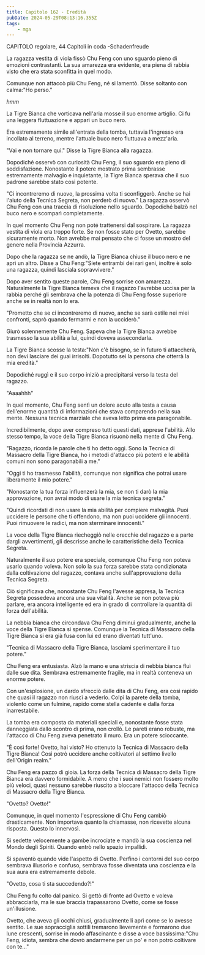 ```yaml
---
title: Capitolo 162 - Eredità
pubDate: 2024-05-29T08:13:16.355Z
tags:
    - mga
---
```



CAPITOLO regolare,
44 Capitoli in coda
-Schadenfreude


La ragazza vestita di viola fissò Chu Feng con uno sguardo pieno di emozioni contrastanti. La sua amarezza era evidente, era piena di rabbia visto che era stata sconfitta in quel modo.


Comunque non attaccò più Chu Feng, né si lamentò. Disse soltanto con calma:"Ho perso."


*hmm*


La Tigre Bianca che vorticava nell'aria mosse il suo enorme artiglio. Ci fu una leggera fluttuazione e apparì un buco nero.


Era estremamente simile all'entrata della tomba, tuttavia l'ingresso era incollato al terreno, mentre l'attuale buco nero fluttuava a mezz'aria.


"Vai e non tornare qui." Disse la Tigre Bianca alla ragazza.


Dopodiché osservò con curiosità Chu Feng, il suo sguardo era pieno di soddisfazione. Nonostante il potere mostrato prima sembrasse estremamente malvagio e inquietante, la Tigre Bianca sperava che il suo padrone sarebbe stato così potente.


"Ci incontreremo di nuovo, la prossima volta ti sconfiggerò. Anche se hai l'aiuto della Tecnica Segreta, non perderò di nuovo." La ragazza osservò Chu Feng con una traccia di risoluzione nello sguardo. Dopodiché balzò nel buco nero e scomparì completamente.


In quel momento Chu Feng non poté trattenersi dal sospirare. La ragazza vestita di viola era troppo forte.
Se non fosse stato per Ovetto, sarebbe sicuramente morto. Non avrebbe mai pensato che ci fosse un mostro del genere nella Provincia Azzurra.


Dopo che la ragazza se ne andò, la Tigre Bianca chiuse il buco nero e ne aprì un altro. Disse a Chu Feng:"Siete entrambi dei rari geni, inoltre è solo una ragazza, quindi lasciala sopravvivere."


Dopo aver sentito queste parole, Chu Feng sorrise con amarezza. Naturalmente la Tigre Bianca temeva che il ragazzo l'avrebbe uccisa per la rabbia perché gli sembrava che la potenza di Chu Feng fosse superiore anche se in realtà non lo era.


"Prometto che se ci incontreremo di nuovo, anche se sarà ostile nei miei confronti, saprò quando fermarmi e non la ucciderò."


Giurò solennemente Chu Feng. Sapeva che la Tigre Bianca avrebbe trasmesso la sua abilità a lui, quindi doveva assecondarla.


La Tigre Bianca scosse la testa:"Non c'è bisogno, se in futuro ti attaccherà, non devi lasciare dei guai irrisolti. Dopotutto sei la persona che otterrà la mia eredità."


Dopodiché ruggì e il suo corpo iniziò a precipitarsi verso la testa del ragazzo.


"Aaaahhh"


In quel momento, Chu Feng sentì un dolore acuto alla testa a causa dell'enorme quantità di informazioni che stava comparendo nella sua mente. Nessuna tecnica marziale che aveva letto prima era paragonabile.


Incredibilmente, dopo aver compreso tutti questi dati, apprese l'abilità. Allo stesso tempo, la voce della Tigre Bianca risuonò nella mente di Chu Feng.


"Ragazzo, ricorda le parole che ti ho detto oggi. Sono la Tecnica di Massacro della Tigre Bianca, ho i metodi d'attacco più potenti e le abilità comuni non sono paragonabili a me."


"Oggi ti ho trasmesso l'abilità, comunque non significa che potrai usare liberamente il mio potere."


"Nonostante la tua forza influenzerà la mia, se non ti darò la mia approvazione, non avrai modo di usare la mia tecnica segreta."


"Quindi ricordati di non usare la mia abilità per compiere malvagità. Puoi uccidere le persone che ti offendono, ma non puoi uccidere gli innocenti. Puoi rimuovere le radici, ma non sterminare innocenti."


La voce della Tigre Bianca riecheggiò nelle orecchie del ragazzo e a parte dargli avvertimenti, gli descrisse anche le caratteristiche della Tecnica Segreta.


Naturalmente il suo potere era speciale, comunque Chu Feng non poteva usarlo quando voleva. Non solo la sua forza sarebbe stata condizionata dalla coltivazione del ragazzo, contava anche sull'approvazione della Tecnica Segreta.


Ciò significava che, nonostante Chu Feng l'avesse appresa, la Tecnica Segreta possedeva ancora una sua vitalità.
Anche se non poteva più parlare, era ancora intelligente ed era in grado di controllare la quantità di forza dell'abilità.


La nebbia bianca che circondava Chu Feng diminuì gradualmente, anche la voce della Tigre Bianca si spense. Comunque la Tecnica di Massacro della Tigre Bianca si era già fusa con lui ed erano diventati tutt'uno.


"Tecnica di Massacro della Tigre Bianca, lasciami sperimentare il tuo potere."


Chu Feng era entusiasta. Alzò la mano e una striscia di nebbia bianca fluì dalle sue dita. Sembrava estremamente fragile, ma in realtà conteneva un enorme potere.


Con un'esplosione, un dardo sfrecciò dalle dita di Chu Feng, era così rapido che quasi il ragazzo non riuscì a vederlo. Colpì la parete della tomba, violento come un fulmine, rapido come stella cadente e dalla forza inarrestabile.


La tomba era composta da materiali speciali e, nonostante fosse stata danneggiata dallo scontro di prima, non crollò. Le pareti erano robuste, ma l'attacco di Chu Feng aveva penetrato il muro. Era un potere scioccante.


"È così forte! Ovetto, hai visto? Ho ottenuto la Tecnica di Massacro della Tigre Bianca! Così potrò uccidere anche coltivatori al settimo livello dell'Origin realm."


Chu Feng era pazzo di gioia. La forza della Tecnica di Massacro della Tigre Bianca era davvero formidabile. A meno che i suoi nemici non fossero molto più veloci, quasi nessuno sarebbe riuscito a bloccare l'attacco della Tecnica di Massacro della Tigre Bianca.


"Ovetto? Ovetto!"


Comunque, in quel momento l'espressione di Chu Feng cambiò drasticamente. Non importava quanto la chiamasse, non ricevette alcuna risposta. Questo lo innervosì.


Si sedette velocemente a gambe incrociate e mandò la sua coscienza nel Mondo degli Spiriti. Quando entrò nello spazio impallidì.


Si spaventò quando vide l'aspetto di Ovetto. Perfino i contorni del suo corpo sembrava illusorio e confuso, sembrava fosse diventata una coscienza e la sua aura era estremamente debole.


"Ovetto, cosa ti sta succedendo?!"


Chu Feng fu colto dal panico. Si gettò di fronte ad Ovetto e voleva abbracciarla, ma le sue braccia trapassarono Ovetto, come se fosse un'illusione.


Ovetto, che aveva gli occhi chiusi, gradualmente li aprì come se lo avesse sentito.
Le sue sopracciglia sottili tremarono lievemente e formarono due lune crescenti, sorrise in modo affascinante e disse a voce bassissima:"Chu Feng, idiota, sembra che dovrò andarmene per un po' e non potrò coltivare con te..."





